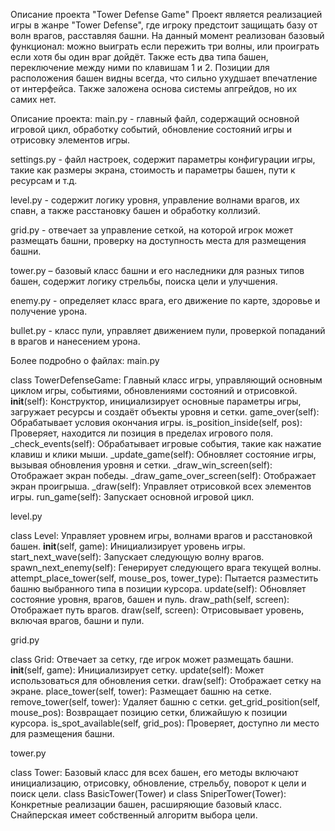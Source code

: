 Описание проекта "Tower Defense Game"
Проект является реализацией игры в жанре "Tower Defense", где игроку предстоит защищать базу от волн врагов, расставляя башни. На данный момент реализован базовый функционал: можно выиграть если пережить три волны, или проиграть если хотя бы один враг дойдёт. Также есть два типа башен, переключение между ними по клавишам 1 и 2.
Позиции для расположения башен видны всегда, что сильно ухудшает впечатление от интерфейса. Также заложена основа системы апгрейдов, но их самих нет.

Описание проекта:
main.py - главный файл, содержащий основной игровой цикл, обработку событий, обновление состояний игры и отрисовку элементов игры.

settings.py - файл настроек, содержит параметры конфигурации игры, такие как размеры экрана, стоимость и параметры башен, пути к ресурсам и т.д.

level.py - содержит логику уровня, управление волнами врагов, их спавн, а также расстановку башен и обработку коллизий.

grid.py - отвечает за управление сеткой, на которой игрок может размещать башни, проверку на доступность места для размещения башни.

tower.py – базовый класс башни и его наследники для разных типов башен, содержит логику стрельбы, поиска цели и улучшения.

enemy.py - определяет класс врага, его движение по карте, здоровье и получение урона.

bullet.py - класс пули, управляет движением пули, проверкой попаданий в врагов и нанесением урона.

Более подробно о файлах:
main.py

class TowerDefenseGame: Главный класс игры, управляющий основным циклом игры, событиями, обновлениями состояний и отрисовкой.
__init__(self): Конструктор, инициализирует основные параметры игры, загружает ресурсы и создаёт объекты уровня и сетки.
game_over(self): Обрабатывает условия окончания игры.
is_position_inside(self, pos): Проверяет, находится ли позиция в пределах игрового поля.
_check_events(self): Обрабатывает игровые события, такие как нажатие клавиш и клики мыши.
_update_game(self): Обновляет состояние игры, вызывая обновления уровня и сетки.
_draw_win_screen(self): Отображает экран победы.
_draw_game_over_screen(self): Отображает экран проигрыша.
_draw(self): Управляет отрисовкой всех элементов игры.
run_game(self): Запускает основной игровой цикл.

level.py

class Level: Управляет уровнем игры, волнами врагов и расстановкой башен.
__init__(self, game): Инициализирует уровень игры.
start_next_wave(self): Запускает следующую волну врагов.
spawn_next_enemy(self): Генерирует следующего врага текущей волны.
attempt_place_tower(self, mouse_pos, tower_type): Пытается разместить башню выбранного типа в позиции курсора.
update(self): Обновляет состояние уровня, врагов, башен и пуль.
draw_path(self, screen): Отображает путь врагов.
draw(self, screen): Отрисовывает уровень, включая врагов, башни и пули.

grid.py

class Grid: Отвечает за сетку, где игрок может размещать башни.
__init__(self, game): Инициализирует сетку.
update(self): Может использоваться для обновления сетки.
draw(self): Отображает сетку на экране.
place_tower(self, tower): Размещает башню на сетке.
remove_tower(self, tower): Удаляет башню с сетки.
get_grid_position(self, mouse_pos): Возвращает позицию сетки, ближайшую к позиции курсора.
is_spot_available(self, grid_pos): Проверяет, доступно ли место для размещения башни.

tower.py

class Tower: Базовый класс для всех башен, его методы включают инициализацию, отрисовку, обновление, стрельбу, поворот к цели и поиск цели.
class BasicTower(Tower) и class SniperTower(Tower): Конкретные реализации башен, расширяющие базовый класс. Снайперская имеет собственный алгоритм выбора цели.